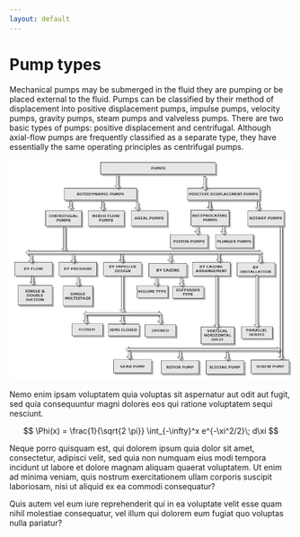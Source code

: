 ```yaml
---
layout: default
---
```


# Pump types

Mechanical pumps may be submerged in the fluid they are pumping or be
placed external to the fluid. Pumps can be classified by their method
of displacement into positive displacement pumps, impulse pumps,
velocity pumps, gravity pumps, steam pumps and valveless pumps. There
are two basic types of pumps: positive displacement and centrifugal.
Although axial-flow pumps are frequently classified as a separate
type, they have essentially the same operating principles as
centrifugal pumps.

![A pump](/images/pumps-classification.png)

Nemo enim ipsam voluptatem quia voluptas sit aspernatur aut odit aut
fugit, sed quia consequuntur magni dolores eos qui ratione voluptatem
sequi nesciunt.

$$
	\Phi(x) = \frac{1}{\sqrt{2 \pi}} \int_{-\infty}^x e^{-\xi^2/2}\; d\xi
$$


Neque porro quisquam est, qui dolorem ipsum quia dolor sit amet,
consectetur, adipisci velit, sed quia non numquam eius modi tempora
incidunt ut labore et dolore magnam aliquam quaerat voluptatem. Ut
enim ad minima veniam, quis nostrum exercitationem ullam corporis
suscipit laboriosam, nisi ut aliquid ex ea commodi consequatur?

Quis autem vel eum iure reprehenderit qui in ea voluptate velit esse
quam nihil molestiae consequatur, vel illum qui dolorem eum fugiat quo
voluptas nulla pariatur?
